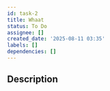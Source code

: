 ```yaml
---
id: task-2
title: Whaat
status: To Do
assignee: []
created_date: '2025-08-11 03:35'
labels: []
dependencies: []
---
```


## Description

